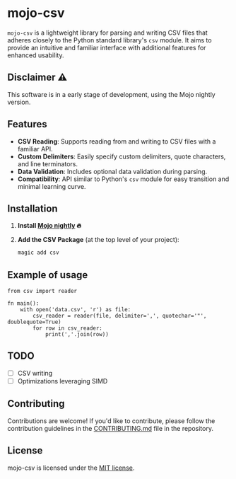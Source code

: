 # mojo-csv

`mojo-csv` is a lightweight library for parsing and writing CSV files that adheres closely to the Python standard library's `csv` module. It aims to provide an intuitive and familiar interface with additional features for enhanced usability.

## Disclaimer ⚠️

This software is in a early stage of development, using the Mojo nightly version.

## Features

- **CSV Reading**: Supports reading from and writing to CSV files with a familiar API.
- **Custom Delimiters**: Easily specify custom delimiters, quote characters, and line terminators.
- **Data Validation**: Includes optional data validation during parsing.
- **Compatibility**: API similar to Python's `csv` module for easy transition and minimal learning curve.

## Installation

1. **Install [Mojo nightly](https://docs.modular.com/mojo/manual/get-started) 🔥**

2. **Add the CSV Package** (at the top level of your project):

    ```bash
    magic add csv
    ```

## Example of usage

```mojo
from csv import reader

fn main():
    with open('data.csv', 'r') as file:
        csv_reader = reader(file, delimiter=',', quotechar='"', doublequote=True)
        for row in csv_reader:
            print(','.join(row))
```

## TODO

- [ ] CSV writing
- [ ] Optimizations leveraging SIMD

## Contributing

Contributions are welcome! If you'd like to contribute, please follow the contribution guidelines in the [CONTRIBUTING.md](CONTRIBUTING.md) file in the repository.

## License

mojo-csv is licensed under the [MIT license](LICENSE).

